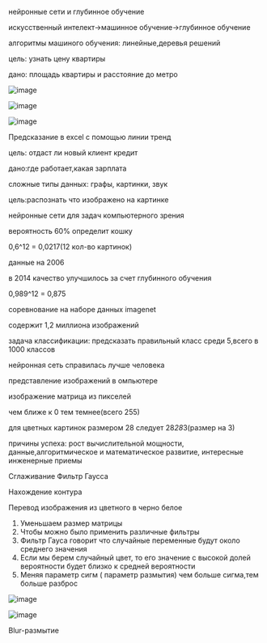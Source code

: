 нейронные сети и глубинное обучение

искусственный интелект->машинное обучение->глубинное обучение

алгоритмы машиного обучения: линейные,деревья решений

цель: узнать цену квартиры

дано: площадь квартиры и расстояние до метро

![image](https://user-images.githubusercontent.com/97913101/190988968-3cbb0bf1-412e-4c47-b583-92eafb5d66e7.png)
 
![image](https://user-images.githubusercontent.com/97913101/190989867-fc90aedb-84f0-45a4-bc80-cadf7031092d.png)

![image](https://user-images.githubusercontent.com/97913101/190993795-1605d77f-85f2-463d-beb1-660a8486fa2e.png)

Предсказание в excel с помощью линии тренд

цель: отдаст ли новый клиент кредит

дано:где работает,какая зарплата

сложные типы данных: графы, картинки, звук

цель:распознать что изображено на картинке

нейронные сети для задач компьютерного зрения

вероятность 60% определит кошку

0,6^12 = 0,0217(12 кол-во картинок)

данные на 2006

в 2014 качество улучшилось за счет глубинного обучения

0,989^12 = 0,875

соревнование на наборе данных imagenet

содержит 1,2 миллиона изображений

задача классификации: предсказать правильный класс среди 5,всего в 1000 классов

нейронная сеть справилась лучше человека

представление изображений в омпьютере

изображение матрица из пикселей

чем ближе к 0 тем темнее(всего 255)

для цветных картинок размером 28 следует 28*28*3(размер на 3)

причины успеха: рост вычислительной мощности, данные,алгоритмическое и математическое развитие, интересные инженерные приемы



Сглаживание Фильтр Гаусса

Нахождение контура

Перевод изображения из цветного в черно белое

1. Уменьшаем размер матрицы 
2. Чтобы можно было применить различные фильтры
3. Фильтр Гауса говорит что случайные переменные будут около среднего значения
4. Если мы берем случайный цвет, то его значение с высокой долей вероятности будет близко к средней вероятности
5. Меняя параметр сигм ( параметр размытия) чем больше сигма,тем больше разброс


![image](https://user-images.githubusercontent.com/97913101/199413883-545286dc-6f01-42d2-92d5-002113455aea.png)

![image](https://user-images.githubusercontent.com/97913101/199420374-7af96c14-03f7-4714-bd2c-c0973be38146.png)

Blur-размытие

